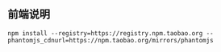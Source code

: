 ## 前端说明

``` npm install --registry=https://registry.npm.taobao.org --phantomjs_cdnurl=https://npm.taobao.org/mirrors/phantomjs ```